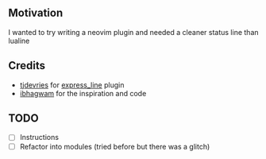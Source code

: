 ## Motivation
I wanted to try writing a neovim plugin and needed a cleaner status line than lualine

## Credits
- [tjdevries](https://github.com/tjdevries) for [express_line](https://github.com/tjdevries/express_line.nvim) plugin
- [ibhagwam](https://github.com/ibhagwan) for the inspiration and code

## TODO
- [ ] Instructions
- [ ] Refactor into modules (tried before but there was a glitch)
